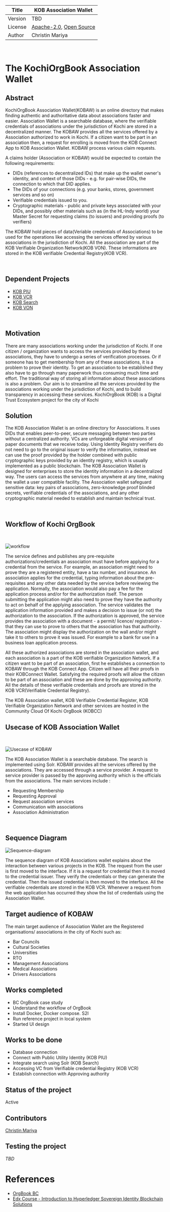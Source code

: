 
| Title | KOB Association Wallet |
|--- | ---|
| Version | TBD |
| License | [Apache-2.0](https://github.com/asa1997/KochiOrgBook/blob/master/LICENSE), [Open Source](https://github.com/mariyachris/KOBAW/blob/master/LICENSE)|
| Author |  Christin Mariya  |


<br />

# The KochiOrgBook Association Wallet 

## Abstract   

KochiOrgBook Association Wallet(KOBAW) is an online directory that makes finding authentic and authoritative data about associations faster and easier. Association Wallet is a  searchable database, where the verifiable credentials of associations under the jurisdiction of Kochi are stored in a decentralized manner. The KOBAW provides all the services offered by a Association authorized to work in Kochi. If a citizen want to be part in an association then, a request for enrolling is moved from the KOB Connect App to KOB Association Wallet. KOBAW process various claim requests.

A claims holder (Association or KOBAW) would be expected to contain the following requirements:

* DIDs (references to decentralized IDs) that make up the wallet owner's identity, and context of those DIDs - e.g. for pair-wise DIDs, the connection to which that DID applies.
* The DIDs of your connections (e.g. your banks, stores, government services and so on)
* Verifiable credentials issued to you.
* Cryptographic materials - public and private keys associated with your DIDs, and possibly other materials such as (in the HL-Indy world) your Master Secret for requesting claims (to issuers) and providing proofs (to verifiers)

The KOBAW hold pieces of data(Veriable credentials of Associations) to be used for the  operations like accessing the services offered by various associations in the jurisdiction of Kochi. All the association are part of the KOB Verifiable Organization Network(KOB VON). These informations are stored in the KOB verifiable Credential Registry(KOB VCR). 

<br />

## Dependent Projects

* [KOB PIU](https://github.com/hyperledgerkochi/KOBPIU)
* [KOB VCR](https://github.com/hyperledgerkochi/KOBVCR)
* [KOB Search](https://github.com/hyperledgerkochi/KOBSearch)
* [KOB VON](https://github.com/hyperledgerkochi/KOBVON)

<br />

## Motivation

There are many associations working under the jurisdiction of Kochi. If one citizen / organization wants to access the services provided by these associations, they have to undergo a series of verification processes. Or if someone has to get membership from any of these associations, it is a problem to prove their identity. To get an association to be established they also have to go through many paperwork thus consuming much time and effort. The traditional way of storing all information about these associations is also a problem. Our aim is to streamline all the services provided by the associations working under the jurisdiction of Kochi, and to build transparency in accessing these services. KochiOrgBook (KOB) is a Digital Trust Ecosystem project for the city of Kochi
<br />

## Solution

The KOB Association Wallet is an online directory for Associations. It uses DIDs that enables peer-to-peer, secure messaging between two parties without a centralized authority. VCs are unforgeable digital versions of paper documents that we receive today. Using Identity Registry verifiers do not need to go to the original issuer to verify the information, instead we can use the proof provided by the holder combined with public cryptographic keys provided by an identity registry, which is usually implemented as a public blockchain. The KOB Association Wallet is designed for enterprises to store the identity information in a decentralized way. The users can access the services from anywhere at any time, making the wallet a user compatible facility. The Association wallet safeguard sensitive data: key pairs of associations, zero-knowledge proof blinded secrets, verifiable credentials of the associations, and any other cryptographic material needed to establish and maintain technical trust. 

<br />

## Workflow of Kochi OrgBook
<br />

![workflow](https://drive.google.com/file/d/1DWGo1KlDip93vgztQjIWm5aNyVxmQZTj/view?usp=sharing "CONTEXT DIAGRAM")<br />

The service defines and publishes any pre-requisite authorizations/credentials an association must have before applying for a credential from the service. For example, an association might need to prove they are a registered entity, have a tax number, and insurance. An association applies for the credential, typing information about the pre-requisites and any other data needed by the service before reviewing the application. Normally, the association would also pay a fee for the application process and/or for the authorization itself. The person submitting the application might also need to prove they have the authority to act on behalf of the applying association. The service validates the application information provided and makes a decision to issue (or not) the authorization to the association. If the authorization is approved, the service provides the association with a document - a permit/ licence/ registration - that they can use to prove to others that the association has that authority. The association might display the authorization on the wall and/or might take it to others to prove it was issued. For example to a bank for use in a business loan application process. 
 
All these authorized associations are stored in the association wallet, and each association is a part of the KOB verifiable Organization Network. If a citizen want to be part of an association, first he establishes a connection to KOBAW through the KOB Connect App. Citizen will have all their proofs in their KOBConnect Wallet. Satisfying the required proofs will allow the citizen to be part of an association and these are done by the approving authority. All the details of these verifiable credentials and proofs are stored in the KOB VCR(Verifiable Credential Registry).
 
The KOB Association wallet, KOB Verifiable Credential Register, KOB Verifiable Organization Network and other services are hosted in the Community Cloud Of Kochi OrgBook (KOBCC) 



## Usecase of KOB Association Wallet
<br />

![Usecase of KOBAW](https://drive.google.com/file/d/1zRADiv-bFbhrZcHSzdoMjq7mHAdcvlT6/view?usp=sharing "USECASE DIAGRAM")

The KOB Association Wallet is a searchable database. The search is implemented using Solr. KOBAW provides all the services offered by the associations. They are accessed through a service provider. A request to service provider is passed by the approving authority which is the officials from the associations. The main services include :

* Requesting Membership
* Requesting Approval
* Request association services
* Communication with associations
* Association Administration

<br />

## Sequence Diagram

![Sequence-diagram](https://drive.google.com/file/d/1r59DPW-bwCoKb0Sr5A3-4yPd9Xt4RyaQ/view?usp=sharing "SEQUENCE DIAGRAM")<br />

The sequence diagram of KOB Associations wallet explains about the interaction between various projects in the KOB. The request from the user is first moved to the interface. If it is a request for credential then it is moved to the credential issuer. They verify the credentials or they can generate the credential. Then the issued credential is then moved to the interface. All the verifiable credentials are stored in the KOB VCR. Whenever a request from the web application has occurred they show the list of credentials using the Association Wallet.

## Target audience of KOBAW

The main target audience of Association Wallet are the Registered organisations/ associations in the city of Kochi such as:
* Bar Councils
* Cultural Societies
* Universities
* RTO
* Management Associations
* Medical Associations
* Drivers Associations


## Works completed

* BC OrgBook case study
* Understand the workflow of OrgBook
* Install Docker, Docker compose. S2I
* Run reference project in local system
* Started UI design
  

## Works to be done

* Database connection
* Connect with Public Utility Identity (KOB PIU)
* Integrate search using Solr (KOB Search)
* Accessing VC from Verifiable credential Registry (KOB VCR)
* Establish connection with Approving authority


## Status of the project

Active

## Contributors

[Christin Mariya](https://github.com/mariyachris)

## Testing the project

*TBD*

# References

* [OrgBook BC](https://www.orgbook.gov.bc.ca/en/home)
* [Edx Course - Introduction to Hyperledger Sovereign Identity Blockchain Solutions](https://learning.edx.org/course/course-v1:LinuxFoundationX+LFS172x+3T2019/home)
